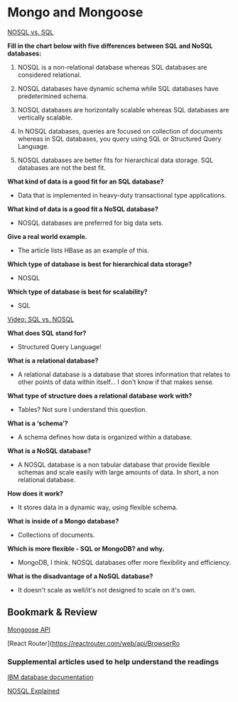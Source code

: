 # Mongo and Mongoose

[NOSQL vs. SQL](https://www.thegeekstuff.com/2014/01/sql-vs-nosql-db/?utm_source=tuicool)

**Fill in the chart below with five differences between SQL and NoSQL databases:**

1. NOSQL is a non-relational database whereas SQL databases are considered relational.

2. NOSQL databases have dynamic schema while SQL databases have predetermined schema.

3. NOSQL databases are horizontally scalable whereas SQL databases are vertically scalable.

4. In NOSQL databases, queries are focused on collection of documents whereas in SQL databases, you query using SQL or Structured Query Language.

5. NOSQL databases are better fits for hierarchical data storage. SQL databases are not the best fit.

**What kind of data is a good fit for an SQL database?**

- Data that is implemented in heavy-duty transactional type applications.

**What kind of data is a good fit a NoSQL database?**

- NOSQL databases are preferred for big data sets.

**Give a real world example.**

- The article lists HBase as an example of this.

**Which type of database is best for hierarchical data storage?**

- NOSQL

**Which type of database is best for scalability?**

- SQL

[Video: SQL vs. NOSQL](https://www.youtube.com/watch?v=ZS_kXvOeQ5Y)

**What does SQL stand for?**

- Structured Query Language!

**What is a relational database?**

- A relational database is a database that stores information that relates to other points of data within itself... I don't know if that makes sense.

**What type of structure does a relational database work with?**

- Tables? Not sure I understand this question.

**What is a ‘schema’?**

- A schema defines how data is organized within a database.

**What is a NoSQL database?**

- A NOSQL database is a non tabular database that provide flexible schemas and scale easily with large amounts of data. In short, a non relational database.

**How does it work?**

- It stores data in a dynamic way, using flexible schema.

**What is inside of a Mongo database?**

- Collections of documents.

**Which is more flexible - SQL or MongoDB? and why.**

- MongoDB, I think. NOSQL databases offer more flexibility and efficiency.

**What is the disadvantage of a NoSQL database?**

- It doesn't scale as well/it's not designed to scale on it's own.


## Bookmark & Review

[Mongoose API](https://mongoosejs.com/docs/api.html#Model)

[React Router](https://reactrouter.com/web/api/BrowserRo

### Supplemental articles used to help understand the readings

[IBM database documentation](https://www.ibm.com/cloud/learn/database-schema)

[NOSQL Explained](https://www.mongodb.com/nosql-explained)